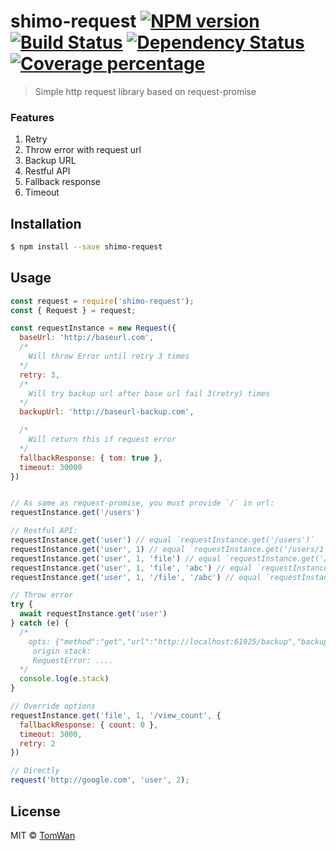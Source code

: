 # shimo-request [![NPM version][npm-image]][npm-url] [![Build Status][travis-image]][travis-url] [![Dependency Status][daviddm-image]][daviddm-url] [![Coverage percentage][coveralls-image]][coveralls-url]
> Simple http request library based on request-promise


### Features

1. Retry
2. Throw error with request url
3. Backup URL
4. Restful API
5. Fallback response
6. Timeout


## Installation

```sh
$ npm install --save shimo-request
```

## Usage

```js
const request = require('shimo-request');
const { Request } = request;

const requestInstance = new Request({
  baseUrl: 'http://baseurl.com',
  /*
    Will throw Error until retry 3 times
  */
  retry: 3,
  /*
    Will try backup url after base url fail 3(retry) times
  */
  backupUrl: 'http://baseurl-backup.com',

  /*
    Will return this if request error
  */
  fallbackResponse: { tom: true },
  timeout: 30000
})


// As same as request-promise, you must provide `/` in url:
requestInstance.get('/users')

// Restful API:
requestInstance.get('user') // equal `requestInstance.get('/users')`
requestInstance.get('user', 1) // equal `requestInstance.get('/users/1')`
requestInstance.get('user', 1, 'file') // equal `requestInstance.get('/users/1/files')`
requestInstance.get('user', 1, 'file', 'abc') // equal `requestInstance.get('/users/1/files/abc')`
requestInstance.get('user', 1, '/file', '/abc') // equal `requestInstance.get('/users/1/file/abc')`

// Throw error
try {
  await requestInstance.get('user')
} catch (e) {
  /*
    opts: {"method":"get","url":"http://localhost:61925/backup","backupUrl":"http://localhost:61925/backup","baseUrl":"http://localhost:61925","retry":1}]
     origin stack:
     RequestError: ....
  */
  console.log(e.stack)
}

// Override options
requestInstance.get('file', 1, '/view_count', {
  fallbackResponse: { count: 0 },
  timeout: 3000,
  retry: 2
})

// Directly
request('http://google.com', 'user', 2);
```

## License

MIT © [TomWan](https://github.com/wanming)


[npm-image]: https://badge.fury.io/js/shimo-request.svg
[npm-url]: https://npmjs.org/package/shimo-request
[travis-image]: https://travis-ci.org/wanming/shimo-request.svg?branch=master
[travis-url]: https://travis-ci.org/wanming/shimo-request
[daviddm-image]: https://david-dm.org/wanming/shimo-request.svg?theme=shields.io
[daviddm-url]: https://david-dm.org/wanming/shimo-request
[coveralls-image]: https://coveralls.io/repos/wanming/shimo-request/badge.svg
[coveralls-url]: https://coveralls.io/r/wanming/shimo-request
